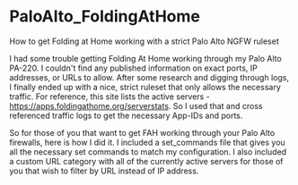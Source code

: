 # PaloAlto_FoldingAtHome
How to get Folding at Home working with a strict Palo Alto NGFW ruleset

I had some trouble getting Folding At Home working through my Palo Alto PA-220. I couldn't find any published information on exact ports, IP addresses, or URLs to allow. After some research and digging through logs, I finally ended up with a nice, strict ruleset that only allows the necessary traffic. For reference, this site lists the active servers -https://apps.foldingathome.org/serverstats. So I used that and cross referenced traffic logs to get the necessary App-IDs and ports.

So for those of you that want to get FAH working through your Palo Alto firewalls, here is how I did it. I included a set_commands file that gives you all the necessary set commands to match my configuration. I also included a custom URL category with all of the currently active servers for those of you that wish to filter by URL instead of IP address.
